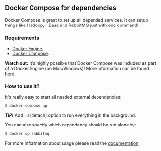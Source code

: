 Docker Compose for dependencies
-------------------------------

Docker Compose is great to set up all depended services. It can setup things like Hadoop, HBase and RabbitMQ just
with one command!

### Requirements
 - [Docker Engine](https://www.docker.com),
 - [Docker Compose](https://docs.docker.com/compose/).
 
**Watch out:** It's highly possible that Docker Compose was included as part of a Docker Engine (on Mac/Windows)!
More information can be found [here](https://docs.docker.com/compose/install/#prerequisites).

### How to use it?

It's really easy to start all needed external dependencies:

```bash
$ docker-compose up
```

_**TIP!**_ Add `-d` (detach) option to run everything in the background.

You can also specify which dependency should be run alone by:

```bash
$ docker up rabbitmq
```

For more information about usage please read the [documentation](https://docs.docker.com/compose/).
